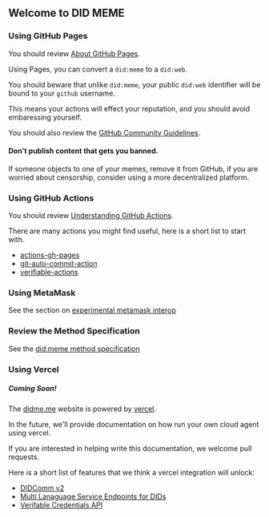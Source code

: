 ## Welcome to DID MEME

### Using GitHub Pages

You should review [About GitHub Pages](https://docs.github.com/en/pages/getting-started-with-github-pages/about-github-pages).

Using Pages, you can convert a `did:meme` to a `did:web`.

You should beware that unlike `did:meme`, your public `did:web` identifier will be bound to your `github` username.

This means your actions will effect your reputation, and you should avoid embaressing yourself.

You should also review the [GitHub Community Guidelines](https://docs.github.com/en/site-policy/github-terms/github-community-guidelines).

#### Don't publish content that gets you banned.

If someone objects to one of your memes, remove it from GitHub, if you are worried about censorship, consider using a more decentralized platform.

### Using GitHub Actions

You should review [Understanding GitHub Actions](https://docs.github.com/en/actions/learn-github-actions/understanding-github-actions).

There are many actions you might find useful, here is a short list to start with.

- [actions-gh-pages](https://github.com/peaceiris/actions-gh-pages)
- [git-auto-commit-action](https://github.com/stefanzweifel/git-auto-commit-action)
- [verifiable-actions](https://github.com/transmute-industries/verifiable-actions)

### Using MetaMask

See the section on [experimental metamask interop](./metamask.md)

### Review the Method Specification

See the [did:meme method specification](./did-method-spec.md)

### Using Vercel

##### Coming Soon!

The [didme.me](https://didme.me) website is powered by [vercel](https://vercel.com).

In the future, we'll provide documentation on how run your own cloud agent using vercel.

If you are interested in helping write this documentation, we welcome pull requests.

Here is a short list of features that we think a vercel integration will unlock:

- [DIDComm v2](https://didcomm.org/)
- [Multi Lanaguage Service Endpoints for DIDs](https://vercel.com/docs/concepts/functions/supported-languages)
- [Verifable Credentials API](https://github.com/w3c-ccg/vc-api)

